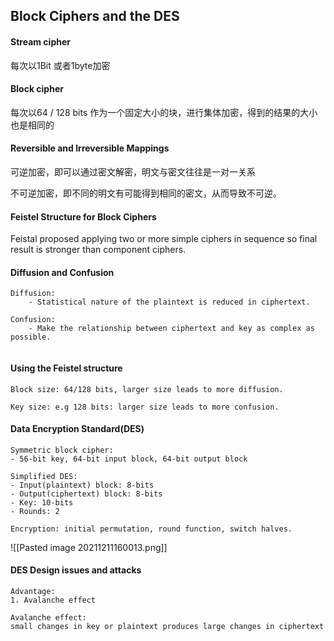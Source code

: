 ## Block Ciphers and the DES
#### Stream cipher
每次以1Bit 或者1byte加密

#### Block cipher
每次以64 / 128 bits 作为一个固定大小的块，进行集体加密，得到的结果的大小也是相同的

#### Reversible and Irreversible Mappings
可逆加密，即可以通过密文解密，明文与密文往往是一对一关系

不可逆加密，即不同的明文有可能得到相同的密文，从而导致不可逆。 


#### Feistel Structure for Block Ciphers
Feistal proposed applying two or more simple ciphers in sequence so final result is stronger than component ciphers.

#### Diffusion and Confusion
```text
Diffusion:
	- Statistical nature of the plaintext is reduced in ciphertext.
	
Confusion:
	- Make the relationship between ciphertext and key as complex as possible.
	
```

#### Using the Feistel structure
```text
Block size: 64/128 bits, larger size leads to more diffusion.

Key size: e.g 128 bits: larger size leads to more confusion.
```

#### Data Encryption Standard(DES)
```text
Symmetric block cipher:
- 56-bit key, 64-bit input block, 64-bit output block

Simplified DES:
- Input(plaintext) block: 8-bits
- Output(ciphertext) block: 8-bits
- Key: 10-bits
- Rounds: 2

Encryption: initial permutation, round function, switch halves.

```
![[Pasted image 20211211160013.png]]

#### DES Design issues and attacks
```text
Advantage:
1. Avalanche effect

Avalanche effect:
small changes in key or plaintext produces large changes in ciphertext
```

####

